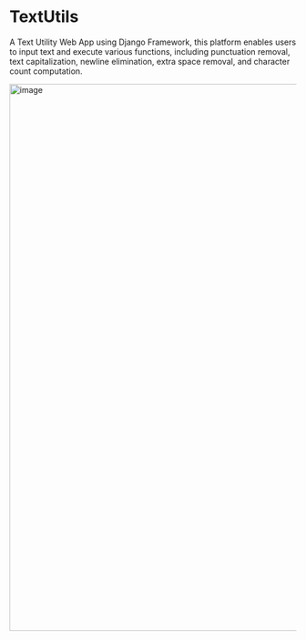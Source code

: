 # TextUtils

A Text Utility Web App using Django Framework, this platform enables users to input text and execute various functions, including punctuation removal, text capitalization, newline elimination, extra space removal, and character count computation.

<img width="960" alt="image" src="https://github.com/Shantanuubasu/TextUtils/assets/97277717/7bae6887-272e-438a-a6f1-46fe13f1a29a">

